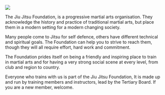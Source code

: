 ![](/images/jitsu-foundation-logo.png)

The Jiu Jitsu Foundation, is a progressive martial arts organisation. They acknowledge the history and practice of traditional martial arts, but place them in a modern setting for a modern changing society.

Many people come to Jitsu for self defence, others have different technical and spiritual goals. The Foundation can help you to strive to reach them, though they will all require effort, hard work and commitment.

The Foundation prides itself on being a friendly and inspiring place to train in martial arts and for having a very strong social scene at every level, from club and region to country.

Everyone who trains with us is part of the Jiu Jitsu Foundation, It is made up and run by training members and instructors, lead by the Tertiary Board. If you are a new member, welcome.
